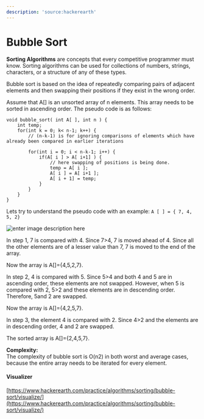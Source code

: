 ```yaml
---
description: 'source:hackerearth'
---
```


# Bubble Sort

**Sorting Algorithms** are concepts that every competitive programmer must know. Sorting algorithms can be used for collections of numbers, strings, characters, or a structure of any of these types.

Bubble sort is based on the idea of repeatedly comparing pairs of adjacent elements and then swapping their positions if they exist in the wrong order.

Assume that A\[\] is an unsorted array of n elements. This array needs to be sorted in ascending order. The pseudo code is as follows:

```text
void bubble_sort( int A[ ], int n ) {
    int temp;
    for(int k = 0; k< n-1; k++) {
        // (n-k-1) is for ignoring comparisons of elements which have already been compared in earlier iterations

        for(int i = 0; i < n-k-1; i++) {
            if(A[ i ] > A[ i+1] ) {
                // here swapping of positions is being done.
                temp = A[ i ];
                A[ i ] = A[ i+1 ];
                A[ i + 1] = temp;
            }
        }
    }
}
```

Lets try to understand the pseudo code with an example: `A [ ] = { 7, 4, 5, 2}`

![enter image description here](https://he-s3.s3.amazonaws.com/media/uploads/2682167.png)

In step 1, 7 is compared with 4. Since 7&gt;4, 7 is moved ahead of 4. Since all the other elements are of a lesser value than 7, 7 is moved to the end of the array.

Now the array is A\[\]={4,5,2,7}.

In step 2, 4 is compared with 5. Since 5&gt;4 and both 4 and 5 are in ascending order, these elements are not swapped. However, when 5 is compared with 2, 5&gt;2 and these elements are in descending order. Therefore, 5and 2 are swapped.

Now the array is A\[\]={4,2,5,7}.

In step 3, the element 4 is compared with 2. Since 4&gt;2 and the elements are in descending order, 4 and 2 are swapped.

The sorted array is A\[\]={2,4,5,7}.

**Complexity:**   
The complexity of bubble sort is O\(n2\) in both worst and average cases, because the entire array needs to be iterated for every element.

#### Visualizer

[https://www.hackerearth.com/practice/algorithms/sorting/bubble-sort/visualize/](https://www.hackerearth.com/practice/algorithms/sorting/bubble-sort/visualize/)

